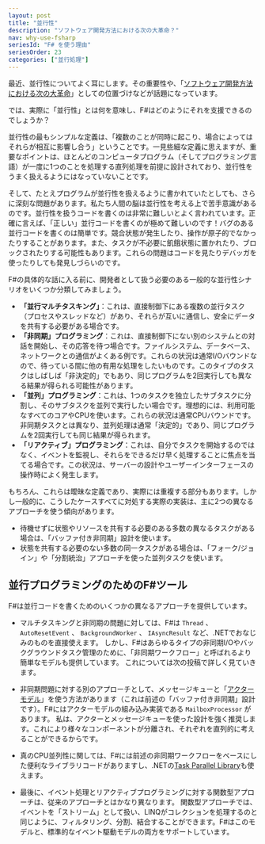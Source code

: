 ```yaml
---
layout: post
title: "並行性"
description: "ソフトウェア開発方法における次の大革命？"
nav: why-use-fsharp
seriesId: "F# を使う理由"
seriesOrder: 23
categories: ["並行処理"]
---
```



最近、並行性についてよく耳にします。その重要性や、「[ソフトウェア開発方法における次の大革命](http://www.gotw.ca/publications/concurrency-ddj.htm)」としての位置づけなどが話題になっています。

では、実際に「並行性」とは何を意味し、F#はどのようにそれを支援できるのでしょうか？

並行性の最もシンプルな定義は、「複数のことが同時に起こり、場合によってはそれらが相互に影響し合う」ということです。一見些細な定義に思えますが、重要なポイントは、ほとんどのコンピュータプログラム（そしてプログラミング言語）が一度に1つのことを処理する直列処理を前提に設計されており、並行性をうまく扱えるようにはなっていないことです。

そして、たとえプログラムが並行性を扱えるように書かれていたとしても、さらに深刻な問題があります。私たち人間の脳は並行性を考える上で苦手意識があるのです。並行性を扱うコードを書くのは非常に難しいとよく言われています。正確に言えば、「正しい」並行コードを書くのが極めて難しいのです！バグのある並行コードを書くのは簡単です。競合状態が発生したり、操作が原子的でなかったりすることがあります。また、タスクが不必要に飢餓状態に置かれたり、ブロックされたりする可能性もあります。これらの問題はコードを見たりデバッガを使ったりしても発見しづらいのです。

F#の具体的な話に入る前に、開発者として扱う必要のある一般的な並行性シナリオをいくつか分類してみましょう。

* **「並行マルチタスキング」**：これは、直接制御下にある複数の並行タスク（プロセスやスレッドなど）があり、それらが互いに通信し、安全にデータを共有する必要がある場合です。
* **「非同期」プログラミング**：これは、直接制御下にない別のシステムとの対話を開始し、その応答を待つ場合です。ファイルシステム、データベース、ネットワークとの通信がよくある例です。これらの状況は通常I/Oバウンドなので、待っている間に他の有用な処理をしたいものです。このタイプのタスクはしばしば「非決定的」でもあり、同じプログラムを2回実行しても異なる結果が得られる可能性があります。
* **「並列」プログラミング**：これは、1つのタスクを独立したサブタスクに分割し、そのサブタスクを並列で実行したい場合です。理想的には、利用可能なすべてのコアやCPUを使います。これらの状況は通常CPUバウンドです。非同期タスクとは異なり、並列処理は通常「決定的」であり、同じプログラムを2回実行しても同じ結果が得られます。
* **「リアクティブ」プログラミング**：これは、自分でタスクを開始するのではなく、イベントを監視し、それらをできるだけ早く処理することに焦点を当てる場合です。この状況は、サーバーの設計やユーザーインターフェースの操作時によく発生します。

もちろん、これらは曖昧な定義であり、実際には重複する部分もあります。しかし一般的に、こうしたケースすべてに対処する実際の実装は、主に2つの異なるアプローチを使う傾向があります。

* 待機せずに状態やリソースを共有する必要のある多数の異なるタスクがある場合は、「バッファ付き非同期」設計を使います。
* 状態を共有する必要のない多数の同一タスクがある場合は、「フォーク/ジョイン」や「分割統治」アプローチを使った並列タスクを使います。

## 並行プログラミングのためのF#ツール

F#は並行コードを書くためのいくつかの異なるアプローチを提供しています。

* マルチタスキングと非同期の問題に対しては、F#は `Thread` 、 `AutoResetEvent` 、 `BackgroundWorker` 、 `IAsyncResult` など、.NETでおなじみのものを直接使えます。
しかし、F#はあらゆるタイプの非同期I/Oやバックグラウンドタスク管理のために、「非同期ワークフロー」と呼ばれるより簡単なモデルも提供しています。
これについては次の投稿で詳しく見ていきます。

* 非同期問題に対する別のアプローチとして、メッセージキューと「[アクターモデル](https://ja.wikipedia.org/wiki/%E3%82%A2%E3%82%AF%E3%82%BF%E3%83%BC%E3%83%A2%E3%83%87%E3%83%AB)」を使う方法があります（これは前述の「バッファ付き非同期」設計です）。F#にはアクターモデルの組み込み実装である `MailboxProcessor` があります。
  私は、アクターとメッセージキューを使った設計を強く推奨します。これにより様々なコンポーネントが分離され、それぞれを直列的に考えることができるからです。

* 真のCPU並列性に関しては、F#には前述の非同期ワークフローをベースにした便利なライブラリコードがありますし、.NETの[Task Parallel Library](https://learn.microsoft.com/ja-jp/dotnet/standard/parallel-programming/task-parallel-library-tpl)も使えます。

* 最後に、イベント処理とリアクティブプログラミングに対する関数型アプローチは、従来のアプローチとはかなり異なります。
関数型アプローチでは、イベントを「ストリーム」として扱い、LINQがコレクションを処理するのと同じように、フィルタリング、分割、結合することができます。F#はこのモデルと、標準的なイベント駆動モデルの両方をサポートしています。


